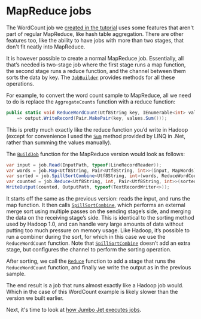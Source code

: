 # MapReduce jobs

The WordCount job we [created in the tutorial](Tutorial1.md) uses some features that aren't
part of regular MapReduce, like hash table aggregation. There are other features too, like the
ability to have jobs with more than two stages, that don't fit neatly into MapReduce.

It is however possible to create a normal MapReduce job. Essentially, all that’s needed is two-stage
job where the first stage runs a map function, the second stage runs a reduce function, and the
channel between them sorts the data by key. The [`JobBuilder`][] provides methods for all these
operations.

For example, to convert the word count sample to MapReduce, all we need to do is replace the
`AggregateCounts` function with a reduce function:

```C#
public static void ReduceWordCount(Utf8String key, IEnumerable<int> values, RecordWriter<Pair<Utf8String, int>> output)
    => output.WriteRecord(Pair.MakePair(key, values.Sum()));
```

This is pretty much exactly like the reduce function you’d write in Hadoop (except for convenience
I used the [`Sum`][] method provided by LINQ in .Net, rather than summing the values manually).

The [`BuildJob`][] function for the MapReduce version would look as follows:

```C#
var input = job.Read(InputPath, typeof(LineRecordReader));
var words = job.Map<Utf8String, Pair<Utf8String, int>>(input, MapWords);
var sorted = job.SpillSortCombine<Utf8String, int>(words, ReduceWordCount);
var counted = job.Reduce<Utf8String, int, Pair<Utf8String, int>>(sorted, ReduceWordCount);
WriteOutput(counted, OutputPath, typeof(TextRecordWriter<>));
```

It starts off the same as the previous version: reads the input, and runs the map function. It then
calls [`SpillSortCombine`][], which performs an external merge sort using multiple passes on the
sending stage’s side, and merging the data on the receiving stage’s side. This is identical to the
sorting method used by Hadoop 1.0, and can handle very large amounts of data without putting too
much pressure on memory usage. Like Hadoop, it’s possible to run a combiner during the sort, for
which in this case we use the `ReduceWordCount` function. Note that [`SpillSortCombine`][] doesn’t
add an extra stage, but configures the channel to perform the sorting operation.

After sorting, we call the [`Reduce`][] function to add a stage that runs the `ReduceWordCount`
function, and finally we write the output as in the previous sample.

The end result is a job that runs almost exactly like a Hadoop job would. Which in the case of this
WordCount example is likely slower than the version we built earlier.

Next, it's time to look at [how Jumbo Jet executes jobs](JobExecution.md).

[`BuildJob`]: https://www.ookii.org/docs/jumbo-2.0/html/M_Ookii_Jumbo_Jet_Jobs_Builder_JobBuilderJob_BuildJob.htm
[`JobBuilder`]: https://www.ookii.org/docs/jumbo-2.0/html/T_Ookii_Jumbo_Jet_Jobs_Builder_JobBuilder.htm
[`Reduce`]: https://www.ookii.org/docs/jumbo-2.0/html/Overload_Ookii_Jumbo_Jet_Jobs_Builder_JobBuilder_Reduce.htm
[`SpillSortCombine`]: https://www.ookii.org/docs/jumbo-2.0/html/Overload_Ookii_Jumbo_Jet_Jobs_Builder_JobBuilder_SpillSortCombine.htm
[`Sum`]: https://learn.microsoft.com/dotnet/api/system.linq.enumerable.sum
